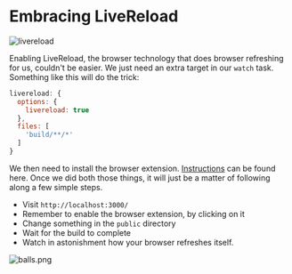 # Embracing LiveReload

![livereload][2]

Enabling LiveReload, the browser technology that does browser refreshing for us, couldn't be easier. We just need an extra target in our `watch` task. Something like this will do the trick:

```js
livereload: {
  options: {
    livereload: true
  },
  files: [
    'build/**/*'
  ]
}
```

We then need to install the browser extension. [Instructions](http://feedback.livereload.com/knowledgebase/articles/86242) can be found here. Once we did both those things, it will just be a matter of following along a few simple steps.

- Visit `http://localhost:3000/`
- Remember to enable the browser extension, by clicking on it
- Change something in the `public` directory
- Wait for the build to complete
- Watch in astonishment how your browser refreshes itself.

![balls.png][1]

  [1]: http://i.imgur.com/qFtOUcQ.gif
  [2]: http://i.imgur.com/oUQcXGX.png
